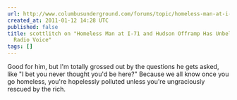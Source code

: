 ```yaml
---
url: http://www.columbusunderground.com/forums/topic/homeless-man-at-i-71-and-hudson-offramp-has-unbelievable-golden-radio-voice/page/7#post-348605
created_at: 2011-01-12 14:28 UTC
published: false
title: scottlitch on "Homeless Man at I-71 and Hudson Offramp Has Unbelievable Golden
  Radio Voice"
tags: []
---
```


Good for him, but I'm totally grossed out by the questions he gets asked, like "I bet you never thought you'd be here?" Because we all know once you go homeless, you're hopelessly polluted unless you're ungraciously rescued by the rich.
